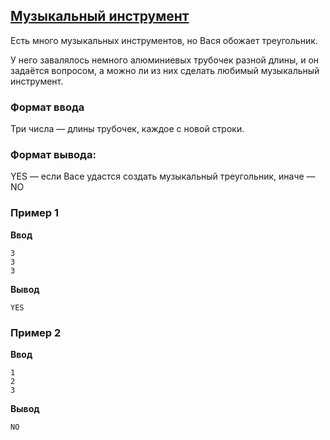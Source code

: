 ## [Музыкальный инструмент](../../../solutions/2.2/22_l.py)

Есть много музыкальных инструментов, но Вася обожает треугольник.

У него завалялось немного алюминиевых трубочек разной длины, и он задаётся вопросом, а можно ли из них сделать любимый музыкальный инструмент.

### Формат ввода

Три числа — длины трубочек, каждое с новой строки.

### Формат вывода:

YES — если Васе удастся создать музыкальный треугольник, иначе — NO

### Пример 1

**Ввод**
```plaintext
3
3
3
```

**Вывод**
```plaintext
YES
```

### Пример 2

**Ввод**
```plaintext
1
2
3
```

**Вывод**
```plaintext
NO
```